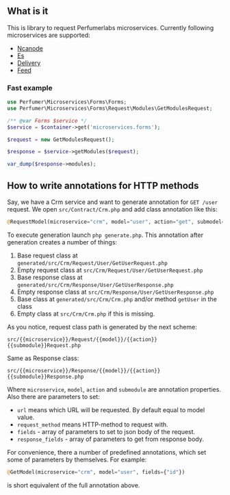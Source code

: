## What is it

This is library to request Perfumerlabs microservices. Currently following microservices are supported:

- [Ncanode](https://github.com/perfumerlabs/ncanode)
- [Es](https://github.com/perfumerlabs/es)
- [Delivery](https://github.com/perfumerlabs/delivery)
- [Feed](https://github.com/perfumerlabs/feed)

### Fast example

```php
use Perfumer\Microservices\Forms\Forms;
use Perfumer\Microservices\Forms\Request\Modules\GetModulesRequest;

/** @var Forms $service */
$service = $container->get('microservices.forms');

$request = new GetModulesRequest();

$response = $service->getModules($request);

var_dump($response->modules);
```

## How to write annotations for HTTP methods

Say, we have a Crm service and want to generate annotation for `GET /user` request.
We open `src/Contract/Crm.php` and add class annotation like this:

```php
@RequestModel(microservice="crm", model="user", action="get", submodel="User", url="/user", fields={"id"}, response_fields={"user"}, request_method="get")
```

To execute generation launch `php generate.php`. This annotation after generation creates a number of things:

1. Base request class at `generated/src/Crm/Request/User/GetUserRequest.php`
1. Empty request class at `src/Crm/Request/User/GetUserRequest.php`
1. Base response class at `generated/src/Crm/Response/User/GetUserResponse.php`
1. Empty response class at `src/Crm/Response/User/GetUserResponse.php`
1. Base class at `generated/src/Crm/Crm.php` and/or method `getUser` in the class
1. Empty class at `src/Crm/Crm.php` if this is missing.

As you notice, request class path is generated by the next scheme:

```
src/{{microservice}}/Request/{{model}}/{{action}}{{submodule}}Request.php
```

Same as Response class:

```
src/{{microservice}}/Response/{{model}}/{{action}}{{submodule}}Response.php
```

Where `microservice`, `model`, `action` and `submodule` are annotation properties.
Also there are parameters to set:

- `url` means which URL will be requested. By default equal to model value.
- `request_method` means HTTP-method to request with.
- `fields` - array of parameters to set to json body of the request.
- `response_fields` - array of parameters to get from response body.

For convenience, there a number of predefined annotations, which set some of parameters by themselves. For example:

```php
@GetModel(microservice="crm", model="user", fields={"id"})
```

is short equivalent of the full annotation above.
